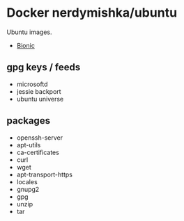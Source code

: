 # Docker nerdymishka/ubuntu

Ubuntu images.

- [Bionic](bionic/README.md)

## gpg keys / feeds

- microsoftd
- jessie backport
- ubuntu universe

## packages

- openssh-server
- apt-utils
- ca-certificates
- curl
- wget  
- apt-transport-https
- locales
- gnupg2
- gpg
- unzip
- tar